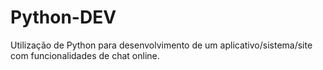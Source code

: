 # Python-DEV
Utilização de Python para desenvolvimento de um aplicativo/sistema/site com funcionalidades de chat online.
